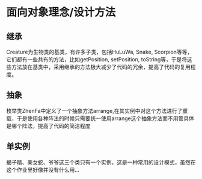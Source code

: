 # 面向对象理念/设计方法
## 继承
Creature为生物类的基类，有许多子类，包括HuLuWa, Snake, Scorpion等等，它们都有一些共有的方法，比如getPosition, setPosition, toString等，于是将这些方法放在基类中，采用继承的方法极大减少了代码的冗余，提高了代码的复用程度。

## 抽象
枚举类ZhenFa中定义了一个抽象方法arrange,在其实例中对这个方法进行了重载，于是使用各种阵法的时候只需要统一使用arrange这个抽象方法而不用管具体是哪个阵法，提高了代码的简洁程度

## 单实例
蝎子精、美女蛇、爷爷这三个类只有一个实例，这是一种常用的设计模式，虽然在这个作业里好像并没有什么用...